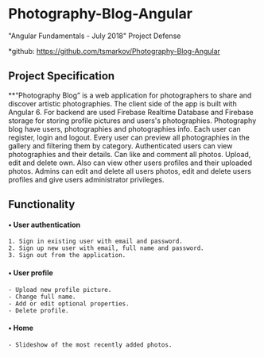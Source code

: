 # Photography-Blog-Angular
"Angular Fundamentals - July 2018" Project Defense

*github: https://github.com/tsmarkov/Photography-Blog-Angular

## Project Specification

**“Photography Blog” is a web application for photographers to share and discover artistic photographies.
The client side of the app is built with Angular 6.
For backend are used Firebase Realtime Database and Firebase storage for storing profile pictures and users's photographies. 
Photography blog have users, photographies and photographies info. Each user can register, login and logout. 
Every user can preview all photographies in the gallery and filtering them by category. 
Authenticated users can view photographies and their details. Can like and comment all photos. Upload, edit and delete own. 
Also can view other users profiles and their uploaded photos.
Admins can edit and delete all users photos, edit and delete users profiles and give users administrator privileges.

## Functionality
#### • User authentication
    1. Sign in existing user with email and password. 
    2. Sign up new user with email, full name and password. 
    3. Sign out from the application. 
#### • User profile
    - Upload new profile picture. 
    - Change full name.
    - Add or edit optional properties. 
    - Delete profile. 
#### • Home
    - Slideshow of the most recently added photos. 
